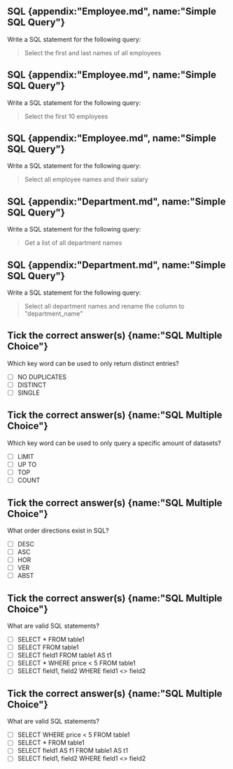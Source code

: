 ## SQL {appendix:"Employee.md", name:"Simple SQL Query"}
Write a SQL statement for the following query:
>Select the first and last names of all employees

## SQL {appendix:"Employee.md", name:"Simple SQL Query"}
Write a SQL statement for the following query:
>Select the first 10 employees

## SQL {appendix:"Employee.md", name:"Simple SQL Query"}
Write a SQL statement for the following query:
>Select all employee names and their salary

## SQL {appendix:"Department.md", name:"Simple SQL Query"}
Write a SQL statement for the following query:
>Get a list of all department names

## SQL {appendix:"Department.md", name:"Simple SQL Query"}
Write a SQL statement for the following query:
>Select all department names and rename the column to "department_name"

## Tick the correct answer(s) {name:"SQL Multiple Choice"}
Which key word can be used to only return distinct entries?
- [ ] NO DUPLICATES
- [ ] DISTINCT
- [ ] SINGLE

## Tick the correct answer(s) {name:"SQL Multiple Choice"}
Which key word can be used to only query a specific amount of datasets?
- [ ] LIMIT
- [ ] UP TO
- [ ] TOP
- [ ] COUNT

## Tick the correct answer(s) {name:"SQL Multiple Choice"}
What order directions exist in SQL?
- [ ] DESC
- [ ] ASC
- [ ] HOR
- [ ] VER
- [ ] ABST

## Tick the correct answer(s) {name:"SQL Multiple Choice"}
What are valid SQL statements?
- [ ] SELECT * FROM table1
- [ ] SELECT FROM table1
- [ ] SELECT field1 FROM table1 AS t1
- [ ] SELECT * WHERE price < 5 FROM table1
- [ ] SELECT field1, field2 WHERE field1 <> field2

## Tick the correct answer(s) {name:"SQL Multiple Choice"}
What are valid SQL statements?
- [ ] SELECT WHERE price < 5 FROM table1
- [ ] SELECT * FROM table1
- [ ] SELECT field1 AS f1 FROM table1 AS t1
- [ ] SELECT field1, field2 WHERE field1 <> field2